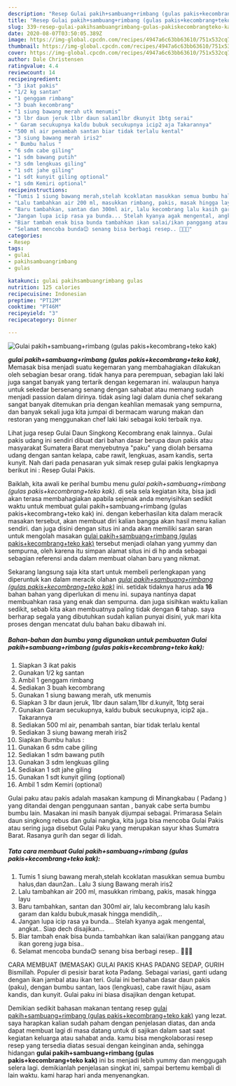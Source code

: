 ```yaml
---
description: "Resep Gulai pakih+sambuang+rimbang (gulas pakis+kecombrang+teko kak), Lezat Sekali"
title: "Resep Gulai pakih+sambuang+rimbang (gulas pakis+kecombrang+teko kak), Lezat Sekali"
slug: 339-resep-gulai-pakihsambuangrimbang-gulas-pakiskecombrangteko-kak-lezat-sekali
date: 2020-08-07T03:50:05.389Z
image: https://img-global.cpcdn.com/recipes/4947a6c63bb63610/751x532cq70/gulai-pakihsambuangrimbang-gulas-pakiskecombrangteko-kak-foto-resep-utama.jpg
thumbnail: https://img-global.cpcdn.com/recipes/4947a6c63bb63610/751x532cq70/gulai-pakihsambuangrimbang-gulas-pakiskecombrangteko-kak-foto-resep-utama.jpg
cover: https://img-global.cpcdn.com/recipes/4947a6c63bb63610/751x532cq70/gulai-pakihsambuangrimbang-gulas-pakiskecombrangteko-kak-foto-resep-utama.jpg
author: Dale Christensen
ratingvalue: 4.4
reviewcount: 14
recipeingredient:
- "3 ikat pakis"
- "1/2 kg santan"
- "1 genggam rimbang"
- "3 buah kecombrang"
- "1 siung bawang merah utk menumis"
- "3 lbr daun jeruk 1lbr daun salam1lbr dkunyit 1btg serai"
- " Garam secukupnya kaldu bubuk secukupnya icip2 aja Takarannya"
- "500 ml air penambah santan biar tidak terlalu kental"
- "3 siung bawang merah iris2"
- " Bumbu halus "
- "6 sdm cabe giling"
- "1 sdm bawang putih"
- "3 sdm lengkuas giling"
- "1 sdt jahe giling"
- "1 sdt kunyit giling optional"
- "1 sdm Kemiri optional"
recipeinstructions:
- "Tumis 1 siung bawang merah,stelah kcoklatan masukkan semua bumbu halus,dan daun2an.. Lalu 3 siung Bawang merah iris2"
- "Lalu tambahkan air 200 ml, masukkan rimbang, pakis, masak hingga layu"
- "Baru tambahkan, santan dan 300ml air, lalu kecombrang lalu kasih garam dan kaldu bubuk,masak hingga mendidih,.."
- "Jangan lupa icip rasa ya bunda... Stelah kyanya agak mengental, angkat.. Siap dech disajikan..."
- "Biar tambah enak bisa bunda tambahkan ikan salai/ikan panggang atau ikan goreng juga bisa.."
- "Selamat mencoba bunda😊 senang bisa berbagi resep.. 🥰🥰🥰"
categories:
- Resep
tags:
- gulai
- pakihsambuangrimbang
- gulas

katakunci: gulai pakihsambuangrimbang gulas 
nutrition: 125 calories
recipecuisine: Indonesian
preptime: "PT12M"
cooktime: "PT46M"
recipeyield: "3"
recipecategory: Dinner

---
```



![Gulai pakih+sambuang+rimbang (gulas pakis+kecombrang+teko kak)](https://img-global.cpcdn.com/recipes/4947a6c63bb63610/751x532cq70/gulai-pakihsambuangrimbang-gulas-pakiskecombrangteko-kak-foto-resep-utama.jpg)

<b><i>gulai pakih+sambuang+rimbang (gulas pakis+kecombrang+teko kak)</i></b>, Memasak bisa menjadi suatu kegemaran yang membahagiakan dilakukan oleh sebagian besar orang. tidak hanya para perempuan, sebagian laki laki juga sangat banyak yang tertarik dengan kegemaran ini. walaupun hanya untuk sekedar bersenang senang dengan sahabat atau memang sudah menjadi passion dalam dirinya. tidak asing lagi dalam dunia chef sekarang sangat banyak ditemukan pria dengan keahlian memasak yang sempurna, dan banyak sekali juga kita jumpai di bermacam warung makan dan restoran yang menggunakan chef laki laki sebagai koki terbaik nya.

Lihat juga resep Gulai Daun Singkong Kecombrang enak lainnya.. Gulai pakis udang ini sendiri dibuat dari bahan dasar berupa daun pakis atau masyarakat Sumatera Barat menyebutnya &#34;paku&#34; yang diolah bersama udang dengan santan kelapa, cabe rawit, lengkuas, asam kandis, serta kunyit. Nah dari pada penasaran yuk simak resep gulai pakis lengkapnya berikut ini : Resep Gulai Pakis.

Baiklah, kita awali ke perihal bumbu menu <i>gulai pakih+sambuang+rimbang (gulas pakis+kecombrang+teko kak)</i>. di sela sela kegiatan kita, bisa jadi akan terasa membahagiakan apabila sejenak anda menyisihkan sedikit waktu untuk membuat gulai pakih+sambuang+rimbang (gulas pakis+kecombrang+teko kak) ini. dengan keberhasilan kita dalam meracik masakan tersebut, akan membuat diri kalian bangga akan hasil menu kalian sendiri. dan juga disini dengan situs ini anda akan memiliki saran saran untuk mengolah masakan <u>gulai pakih+sambuang+rimbang (gulas pakis+kecombrang+teko kak)</u> tersebut menjadi olahan yang yummy dan sempurna, oleh karena itu simpan alamat situs ini di hp anda sebagai sebagian referensi anda dalam membuat olahan baru yang nikmat.


Sekarang langsung saja kita start untuk membeli perlengkapan yang diperuntuk kan dalam meracik olahan <u><i>gulai pakih+sambuang+rimbang (gulas pakis+kecombrang+teko kak)</i></u> ini. setidak tidaknya harus ada <b>16</b> bahan bahan yang diperlukan di menu ini. supaya nantinya dapat membuahkan rasa yang enak dan sempurna. dan juga sisihkan waktu kalian sedikit, sebab kita akan membuatnya paling tidak dengan <b>6</b> tahap. saya berharap segala yang dibutuhkan sudah kalian punyai disini, yuk mari kita proses dengan mencatat dulu bahan baku dibawah ini.

<!--inarticleads1-->

##### Bahan-bahan dan bumbu yang digunakan untuk pembuatan Gulai pakih+sambuang+rimbang (gulas pakis+kecombrang+teko kak):

1. Siapkan 3 ikat pakis
1. Gunakan 1/2 kg santan
1. Ambil 1 genggam rimbang
1. Sediakan 3 buah kecombrang
1. Gunakan 1 siung bawang merah, utk menumis
1. Siapkan 3 lbr daun jeruk, 1lbr daun salam,1lbr d.kunyit, 1btg serai
1. Gunakan  Garam secukupnya, kaldu bubuk secukupnya, icip2 aja.. Takarannya
1. Sediakan 500 ml air, penambah santan, biar tidak terlalu kental
1. Sediakan 3 siung bawang merah iris2
1. Siapkan  Bumbu halus :
1. Gunakan 6 sdm cabe giling
1. Sediakan 1 sdm bawang putih
1. Gunakan 3 sdm lengkuas giling
1. Sediakan 1 sdt jahe giling
1. Gunakan 1 sdt kunyit giling (optional)
1. Ambil 1 sdm Kemiri (optional)


Gulai paku atau pakis adalah masakan kampung di Minangkabau ( Padang ) yang ditandai dengan penggunaan santan , banyak cabe serta bumbu bumbu lain. Masakan ini masih banyak dijumpai sebagai. Primarasa Selain daun singkong rebus dan gulai nangka, kita juga bisa mencoba Gulai Pakis atau sering juga disebut Gulai Paku yang merupakan sayur khas Sumatra Barat. Rasanya gurih dan segar di lidah. 

<!--inarticleads2-->

##### Tata cara membuat Gulai pakih+sambuang+rimbang (gulas pakis+kecombrang+teko kak):

1. Tumis 1 siung bawang merah,stelah kcoklatan masukkan semua bumbu halus,dan daun2an.. Lalu 3 siung Bawang merah iris2
1. Lalu tambahkan air 200 ml, masukkan rimbang, pakis, masak hingga layu
1. Baru tambahkan, santan dan 300ml air, lalu kecombrang lalu kasih garam dan kaldu bubuk,masak hingga mendidih,..
1. Jangan lupa icip rasa ya bunda... Stelah kyanya agak mengental, angkat.. Siap dech disajikan...
1. Biar tambah enak bisa bunda tambahkan ikan salai/ikan panggang atau ikan goreng juga bisa..
1. Selamat mencoba bunda😊 senang bisa berbagi resep.. 🥰🥰🥰


CARA MEMBUAT (MEMASAK) GULAI PAKIS KHAS PADANG SEDAP, GURIH Bismillah. Populer di pesisir barat kota Padang. Sebagai variasi, ganti udang dengan ikan jambal atau ikan teri. Gulai ini berbahan dasar daun pakis (paku), dengan bumbu santan, laos (lengkuas), cabe rawit hijau, asam kandis, dan kunyit. Gulai paku ini biasa disajikan dengan ketupat. 

Demikian sedikit bahasan makanan tentang resep <u>gulai pakih+sambuang+rimbang (gulas pakis+kecombrang+teko kak)</u> yang lezat. saya harapkan kalian sudah paham dengan penjelasan diatas, dan anda dapat membuat lagi di masa datang untuk di sajikan dalam saat saat kegiatan keluarga atau sahabat anda. kamu bisa mengkolaborasi resep resep yang tersedia diatas sesuai dengan keinginan anda, sehingga hidangan <b>gulai pakih+sambuang+rimbang (gulas pakis+kecombrang+teko kak)</b> ini bs menjadi lebih yummy dan menggugah selera lagi. demikianlah penjelasan singkat ini, sampai bertemu kembali di lain waktu. kami harap hari anda menyenangkan.
